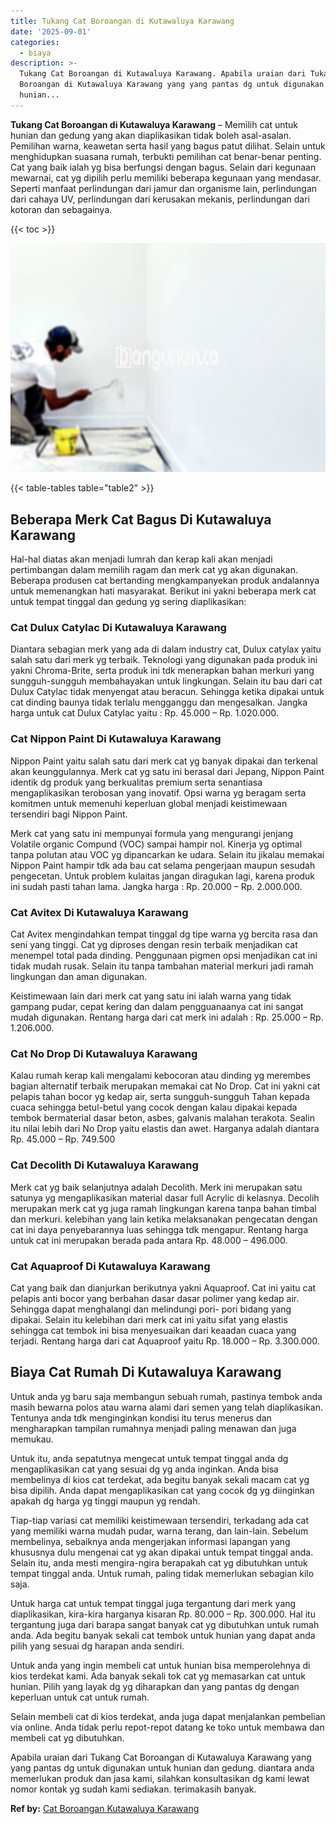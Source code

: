 ```yaml
---
title: Tukang Cat Boroangan di Kutawaluya Karawang
date: '2025-09-01'
categories:
  - biaya
description: >-
  Tukang Cat Boroangan di Kutawaluya Karawang. Apabila uraian dari Tukang Cat
  Boroangan di Kutawaluya Karawang yang yang pantas dg untuk digunakan untuk
  hunian...
---
```


**Tukang Cat Boroangan di Kutawaluya Karawang** – Memilih cat untuk hunian dan gedung yang akan diaplikasikan tidak boleh asal-asalan. Pemilihan warna, keawetan serta hasil yang bagus patut dilihat. Selain untuk menghidupkan suasana rumah, terbukti pemilihan cat benar-benar penting. Cat yang baik ialah yg bisa berfungsi dengan bagus. Selain dari kegunaan mewarnai, cat yg dipilih perlu memiliki beberapa kegunaan yang mendasar. Seperti manfaat perlindungan dari jamur dan organisme lain, perlindungan dari cahaya UV, perlindungan dari kerusakan mekanis, perlindungan dari kotoran dan sebagainya.

{{< toc >}}

![Tukang Cat Boroangan di Kutawaluya Karawang](/images/jasa-cat-murah41.png)

{{< table-tables table="table2" >}}

## Beberapa Merk Cat Bagus Di Kutawaluya Karawang

Hal-hal diatas akan menjadi lumrah dan kerap kali akan menjadi pertimbangan dalam memilih ragam dan merk cat yg akan digunakan. Beberapa produsen cat bertanding mengkampanyekan produk andalannya untuk memenangkan hati masyarakat. Berikut ini yakni beberapa merk cat untuk tempat tinggal dan gedung yg sering diaplikasikan:

### Cat Dulux Catylac Di Kutawaluya Karawang

Diantara sebagian merk yang ada di dalam industry cat, Dulux catylax yaitu salah satu dari merk yg terbaik. Teknologi yang digunakan pada produk ini yakni Chroma-Brite, serta produk ini tdk menerapkan bahan merkuri yang sungguh-sungguh membahayakan untuk lingkungan. Selain itu bau dari cat Dulux Catylac tidak menyengat atau beracun. Sehingga ketika dipakai untuk cat dinding baunya tidak terlalu mengganggu dan mengesalkan. Jangka harga untuk cat Dulux Catylac yaitu : Rp. 45.000 – Rp. 1.020.000.

### Cat Nippon Paint Di Kutawaluya Karawang

Nippon Paint yaitu salah satu dari merk cat yg banyak dipakai dan terkenal akan keunggulannya. Merk cat yg satu ini berasal dari Jepang, Nippon Paint identik dg produk yang berkualitas premium serta senantiasa mengaplikasikan terobosan yang inovatif. Opsi warna yg beragam serta komitmen untuk memenuhi keperluan global menjadi keistimewaan tersendiri bagi Nippon Paint.

Merk cat yang satu ini mempunyai formula yang mengurangi jenjang Volatile organic Compund (VOC) sampai hampir nol. Kinerja yg optimal tanpa polutan atau VOC yg dipancarkan ke udara. Selain itu jikalau memakai Nippon Paint hampir tdk ada bau cat selama pengerjaan maupun sesudah pengecetan. Untuk problem kulaitas jangan diragukan lagi, karena produk ini sudah pasti tahan lama. Jangka harga : Rp. 20.000 – Rp. 2.000.000.

### Cat Avitex Di Kutawaluya Karawang

Cat Avitex mengindahkan tempat tinggal dg tipe warna yg bercita rasa dan seni yang tinggi. Cat yg diproses dengan resin terbaik menjadikan cat menempel total pada dinding. Penggunaan pigmen opsi menjadikan cat ini tidak mudah rusak. Selain itu tanpa tambahan material merkuri jadi ramah lingkungan dan aman digunakan.

Keistimewaan lain dari merk cat yang satu ini ialah warna yang tidak gampang pudar, cepat kering dan dalam pengguanaanya cat ini sangat mudah digunakan. Rentang harga dari cat merk ini adalah : Rp. 25.000 – Rp. 1.206.000.

### Cat No Drop Di Kutawaluya Karawang

Kalau rumah kerap kali mengalami kebocoran atau dinding yg merembes bagian alternatif terbaik merupakan memakai cat No Drop. Cat ini yakni cat pelapis tahan bocor yg kedap air, serta sungguh-sungguh Tahan kepada cuaca sehingga betul-betul yang cocok dengan kalau dipakai kepada tembok bermaterial dasar beton, asbes, galvanis malahan terakota. Sealin itu nilai lebih dari No Drop yaitu elastis dan awet. Harganya adalah diantara Rp. 45.000 – Rp. 749.500

### Cat Decolith Di Kutawaluya Karawang

Merk cat yg baik selanjutnya adalah Decolith. Merk ini merupakan satu satunya yg mengaplikasikan material dasar full Acrylic di kelasnya. Decolih merupakan merk cat yg juga ramah lingkungan karena tanpa bahan timbal dan merkuri. kelebihan yang lain ketika melaksanakan pengecatan dengan cat ini daya penyebarannya luas sehingga tdk mengapur. Rentang harga untuk cat ini merupakan berada pada antara Rp. 48.000 – 496.000.

### Cat Aquaproof Di Kutawaluya Karawang

Cat yang baik dan dianjurkan berikutnya yakni Aquaproof. Cat ini yaitu cat pelapis anti bocor yang berbahan dasar dasar polimer yang kedap air. Sehingga dapat menghalangi dan melindungi pori- pori bidang yang dipakai. Selain itu kelebihan dari merk cat ini yaitu sifat yang elastis sehingga cat tembok ini bisa menyesuaikan dari keaadan cuaca yang terjadi. Rentang harga dari cat Aquaproof yaitu Rp. 18.000 – Rp. 3.300.000.

## Biaya Cat Rumah Di Kutawaluya Karawang

Untuk anda yg baru saja membangun sebuah rumah, pastinya tembok anda masih bewarna polos atau warna alami dari semen yang telah diaplikasikan. Tentunya anda tdk menginginkan kondisi itu terus menerus dan mengharapkan tampilan rumahnya menjadi paling menawan dan juga memukau.

Untuk itu, anda sepatutnya mengecat untuk tempat tinggal anda dg mengaplikasikan cat yang sesuai dg yg anda inginkan. Anda bisa membelinya di kios cat terdekat, ada begitu banyak sekali macam cat yg bisa dipilih. Anda dapat mengaplikasikan cat yang cocok dg yg diinginkan apakah dg harga yg tinggi maupun yg rendah.

Tiap-tiap variasi cat memiliki keistimewaan tersendiri, terkadang ada cat yang memiliki warna mudah pudar, warna terang, dan lain-lain. Sebelum membelinya, sebaiknya anda mengerjakan informasi lapangan yang khususnya dulu mengenai cat yg akan dipakai untuk tempat tinggal anda. Selain itu, anda mesti mengira-ngira berapakah cat yg dibutuhkan untuk tempat tinggal anda. Untuk rumah, paling tidak memerlukan sebagian kilo saja.

Untuk harga cat untuk tempat tinggal juga tergantung dari merk yang diaplikasikan, kira-kira harganya kisaran Rp. 80.000 – Rp. 300.000. Hal itu tergantung juga dari barapa sangat banyak cat yg dibutuhkan untuk rumah anda. Ada begitu banyak sekali cat tembok untuk hunian yang dapat anda pilih yang sesuai dg harapan anda sendiri.

Untuk anda yang ingin membeli cat untuk hunian bisa memperolehnya di kios terdekat kami. Ada banyak sekali tok cat yg memasarkan cat untuk hunian. Pilih yang layak dg yg diharapkan dan yang pantas dg dengan keperluan untuk cat untuk rumah.

Selain membeli cat di kios terdekat, anda juga dapat menjalankan pembelian via online. Anda tidak perlu repot-repot datang ke toko untuk membawa dan membeli cat yg dibutuhkan.

Apabila uraian dari Tukang Cat Boroangan di Kutawaluya Karawang yang yang pantas dg untuk digunakan untuk hunian dan gedung. diantara anda memerlukan produk dan jasa kami, silahkan konsultasikan dg kami lewat nomor kontak yg sudah kami sediakan. terimakasih banyak.

**Ref by:** [Cat Boroangan Kutawaluya Karawang](https://id.wikipedia.org/wiki/Cat)
